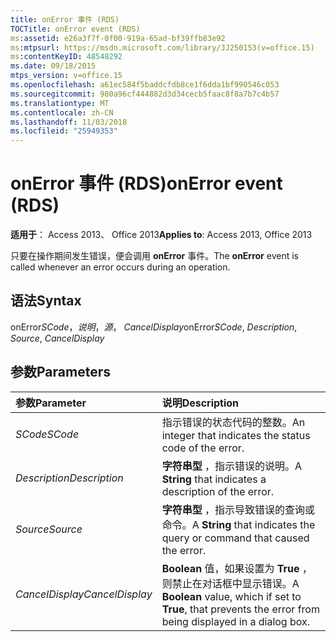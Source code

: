 ```yaml
---
title: onError 事件 (RDS)
TOCTitle: onError event (RDS)
ms:assetid: e26a3f7f-0f00-919a-65ad-bf39ffb83e92
ms:mtpsurl: https://msdn.microsoft.com/library/JJ250153(v=office.15)
ms:contentKeyID: 48548292
ms.date: 09/18/2015
mtps_version: v=office.15
ms.openlocfilehash: a61ec584f5baddcfdb8ce1f6dda1bf990546c053
ms.sourcegitcommit: 980a96cf444882d3d34cecb5faac8f8a7b7c4b57
ms.translationtype: MT
ms.contentlocale: zh-CN
ms.lasthandoff: 11/03/2018
ms.locfileid: "25949353"
---
```

# <a name="onerror-event-rds"></a><span data-ttu-id="7efde-102">onError 事件 (RDS)</span><span class="sxs-lookup"><span data-stu-id="7efde-102">onError event (RDS)</span></span>

<span data-ttu-id="7efde-103">**适用于**： Access 2013、 Office 2013</span><span class="sxs-lookup"><span data-stu-id="7efde-103">**Applies to**: Access 2013, Office 2013</span></span>

<span data-ttu-id="7efde-104">只要在操作期间发生错误，便会调用 **onError** 事件。</span><span class="sxs-lookup"><span data-stu-id="7efde-104">The **onError** event is called whenever an error occurs during an operation.</span></span>

## <a name="syntax"></a><span data-ttu-id="7efde-105">语法</span><span class="sxs-lookup"><span data-stu-id="7efde-105">Syntax</span></span>

<span data-ttu-id="7efde-106">onError*SCode*，*说明*，*源*， *CancelDisplay*</span><span class="sxs-lookup"><span data-stu-id="7efde-106">onError*SCode*, *Description*, *Source*, *CancelDisplay*</span></span>

## <a name="parameters"></a><span data-ttu-id="7efde-107">参数</span><span class="sxs-lookup"><span data-stu-id="7efde-107">Parameters</span></span>

|<span data-ttu-id="7efde-108">参数</span><span class="sxs-lookup"><span data-stu-id="7efde-108">Parameter</span></span>|<span data-ttu-id="7efde-109">说明</span><span class="sxs-lookup"><span data-stu-id="7efde-109">Description</span></span>|
|:--------|:----------|
|<span data-ttu-id="7efde-110">*SCode*</span><span class="sxs-lookup"><span data-stu-id="7efde-110">*SCode*</span></span> |<span data-ttu-id="7efde-111">指示错误的状态代码的整数。</span><span class="sxs-lookup"><span data-stu-id="7efde-111">An integer that indicates the status code of the error.</span></span>|
|<span data-ttu-id="7efde-112">*Description*</span><span class="sxs-lookup"><span data-stu-id="7efde-112">*Description*</span></span> |<span data-ttu-id="7efde-113">**字符串型** ，指示错误的说明。</span><span class="sxs-lookup"><span data-stu-id="7efde-113">A **String** that indicates a description of the error.</span></span>|
|<span data-ttu-id="7efde-114">*Source*</span><span class="sxs-lookup"><span data-stu-id="7efde-114">*Source*</span></span> |<span data-ttu-id="7efde-115">**字符串型** ，指示导致错误的查询或命令。</span><span class="sxs-lookup"><span data-stu-id="7efde-115">A **String** that indicates the query or command that caused the error.</span></span>|
|<span data-ttu-id="7efde-116">*CancelDisplay*</span><span class="sxs-lookup"><span data-stu-id="7efde-116">*CancelDisplay*</span></span> |<span data-ttu-id="7efde-117">**Boolean** 值，如果设置为 **True** ，则禁止在对话框中显示错误。</span><span class="sxs-lookup"><span data-stu-id="7efde-117">A **Boolean** value, which if set to **True**, that prevents the error from being displayed in a dialog box.</span></span>|

